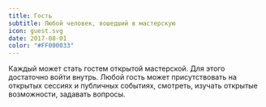 ```yaml
---
title: Гость
subtitle: Любой человек, вошедший в мастерскую
icon: guest.svg
date: 2017-08-01
color: "#FF000033"
---
```


Каждый может стать гостем открытой мастерской. Для этого достаточно войти внутрь. Любой гость может присутствовать на открытых сессиях и публичных событиях, смотреть, изучать открытые возможности, задавать вопросы.
